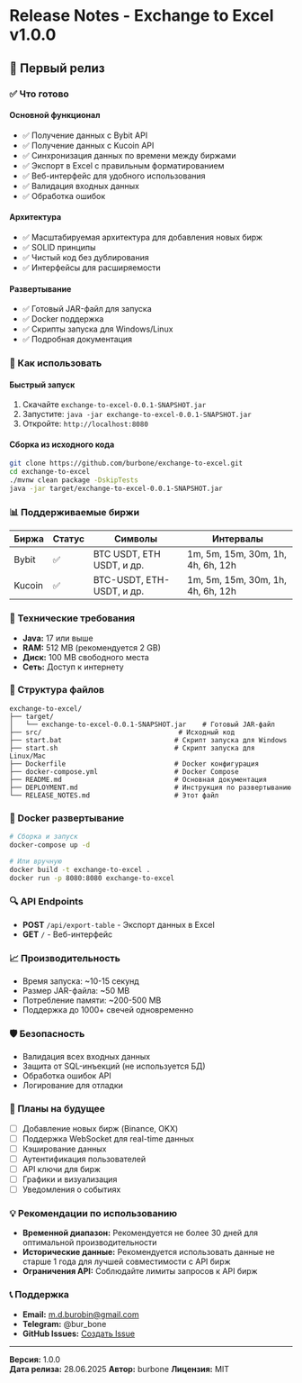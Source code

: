 # Release Notes - Exchange to Excel v1.0.0

## 🎉 Первый релиз

### ✅ Что готово

#### Основной функционал
- ✅ Получение данных с Bybit API
- ✅ Получение данных с Kucoin API
- ✅ Синхронизация данных по времени между биржами
- ✅ Экспорт в Excel с правильным форматированием
- ✅ Веб-интерфейс для удобного использования
- ✅ Валидация входных данных
- ✅ Обработка ошибок

#### Архитектура
- ✅ Масштабируемая архитектура для добавления новых бирж
- ✅ SOLID принципы
- ✅ Чистый код без дублирования
- ✅ Интерфейсы для расширяемости

#### Развертывание
- ✅ Готовый JAR-файл для запуска
- ✅ Docker поддержка
- ✅ Скрипты запуска для Windows/Linux
- ✅ Подробная документация

### 🚀 Как использовать

#### Быстрый запуск
1. Скачайте `exchange-to-excel-0.0.1-SNAPSHOT.jar`
2. Запустите: `java -jar exchange-to-excel-0.0.1-SNAPSHOT.jar`
3. Откройте: `http://localhost:8080`

#### Сборка из исходного кода
```bash
git clone https://github.com/burbone/exchange-to-excel.git
cd exchange-to-excel
./mvnw clean package -DskipTests
java -jar target/exchange-to-excel-0.0.1-SNAPSHOT.jar
```

### 📊 Поддерживаемые биржи

| Биржа | Статус | Символы | Интервалы |
|-------|--------|---------|-----------|
| Bybit | ✅ | BTC USDT, ETH USDT, и др. | 1m, 5m, 15m, 30m, 1h, 4h, 6h, 12h |
| Kucoin | ✅ | BTC-USDT, ETH-USDT, и др. | 1m, 5m, 15m, 30m, 1h, 4h, 6h, 12h |

### 🔧 Технические требования

- **Java:** 17 или выше
- **RAM:** 512 MB (рекомендуется 2 GB)
- **Диск:** 100 MB свободного места
- **Сеть:** Доступ к интернету

### 📁 Структура файлов

```
exchange-to-excel/
├── target/
│   └── exchange-to-excel-0.0.1-SNAPSHOT.jar    # Готовый JAR-файл
├── src/                                  # Исходный код
├── start.bat                            # Скрипт запуска для Windows
├── start.sh                             # Скрипт запуска для Linux/Mac
├── Dockerfile                           # Docker конфигурация
├── docker-compose.yml                   # Docker Compose
├── README.md                            # Основная документация
├── DEPLOYMENT.md                        # Инструкция по развертыванию
└── RELEASE_NOTES.md                     # Этот файл
```

### 🐳 Docker развертывание

```bash
# Сборка и запуск
docker-compose up -d

# Или вручную
docker build -t exchange-to-excel .
docker run -p 8080:8080 exchange-to-excel
```

### 🔍 API Endpoints

- **POST** `/api/export-table` - Экспорт данных в Excel
- **GET** `/` - Веб-интерфейс

### 📈 Производительность

- Время запуска: ~10-15 секунд
- Размер JAR-файла: ~50 MB
- Потребление памяти: ~200-500 MB
- Поддержка до 1000+ свечей одновременно

### 🛡️ Безопасность

- Валидация всех входных данных
- Защита от SQL-инъекций (не используется БД)
- Обработка ошибок API
- Логирование для отладки

### 🔮 Планы на будущее

- [ ] Добавление новых бирж (Binance, OKX)
- [ ] Поддержка WebSocket для real-time данных
- [ ] Кэширование данных
- [ ] Аутентификация пользователей
- [ ] API ключи для бирж
- [ ] Графики и визуализация
- [ ] Уведомления о событиях

### 💡 Рекомендации по использованию

- **Временной диапазон:** Рекомендуется не более 30 дней для оптимальной производительности
- **Исторические данные:** Рекомендуется использовать данные не старше 1 года для лучшей совместимости с API бирж
- **Ограничения API:** Соблюдайте лимиты запросов к API бирж

### 📞 Поддержка

- **Email:** m.d.burobin@gmail.com
- **Telegram:** @bur_bone
- **GitHub Issues:** [Создать Issue](https://github.com/burbone/exchange-to-excel/issues)

---

**Версия:** 1.0.0  
**Дата релиза:** 28.06.2025
**Автор:** burbone
**Лицензия:** MIT 